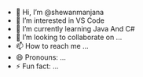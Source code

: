 - 👋 Hi, I’m @shewanmanjana
- 👀 I’m interested in VS Code 
- 🌱 I’m currently learning Java And C#
- 💞️ I’m looking to collaborate on ...
- 📫 How to reach me ...
- 😄 Pronouns: ...
- ⚡ Fun fact: ...

<!---
shewanmanjana/shewanmanjana is a ✨ special ✨ repository because its `README.md` (this file) appears on your GitHub profile.
You can click the Preview link to take a look at your changes.
--->
